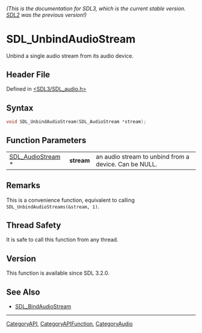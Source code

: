 ###### (This is the documentation for SDL3, which is the current stable version. [SDL2](https://wiki.libsdl.org/SDL2/) was the previous version!)
# SDL_UnbindAudioStream

Unbind a single audio stream from its audio device.

## Header File

Defined in [<SDL3/SDL_audio.h>](https://github.com/libsdl-org/SDL/blob/main/include/SDL3/SDL_audio.h)

## Syntax

```c
void SDL_UnbindAudioStream(SDL_AudioStream *stream);
```

## Function Parameters

|                                      |            |                                                       |
| ------------------------------------ | ---------- | ----------------------------------------------------- |
| [SDL_AudioStream](SDL_AudioStream) * | **stream** | an audio stream to unbind from a device. Can be NULL. |

## Remarks

This is a convenience function, equivalent to calling
`SDL_UnbindAudioStreams(&stream, 1)`.

## Thread Safety

It is safe to call this function from any thread.

## Version

This function is available since SDL 3.2.0.

## See Also

- [SDL_BindAudioStream](SDL_BindAudioStream)

----
[CategoryAPI](CategoryAPI), [CategoryAPIFunction](CategoryAPIFunction), [CategoryAudio](CategoryAudio)

